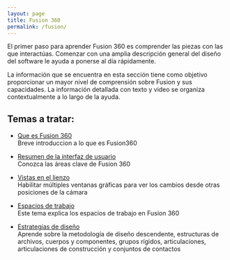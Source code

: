 ```yaml
---
layout: page
title: Fusion 360
permalink: /fusion/
---
```

El primer paso para aprender Fusion 360 es comprender las piezas con las que interactúas. Comenzar con una amplia descripción general del diseño del software le ayuda a ponerse al día rápidamente.

La información que se encuentra en esta sección tiene como objetivo proporcionar un mayor nivel de comprensión sobre Fusion y sus capacidades. La información detallada con texto y video se organiza contextualmente a lo largo de la ayuda.  

  
  
## Temas a tratar:

* [Que es Fusion 360](https://innovadevs.github.io/que-es-fusion-360/)  
     Breve introduccion a lo que es Fusion360  
    
* [Resumen de la interfaz de usuario](https://innovadevs.github.io/interfaz/)  
     Conozca las áreas clave de Fusion 360  
     
* [Vistas en el lienzo](https://innovadevs.github.io/canvas/)  
     Habilitar múltiples ventanas gráficas para ver los cambios desde otras posiciones de la cámara  
     
* [Espacios de trabajo](https://innovadevs.github.io/404)  
     Este tema explica los espacios de trabajo en Fusion 360  
     
* [Estrategias de diseño](https://innovadevs.github.io/404)  
     Aprende sobre la metodología de diseño descendente, estructuras de archivos, cuerpos y componentes, grupos rígidos, articulaciones, articulaciones de construcción y conjuntos de contactos
